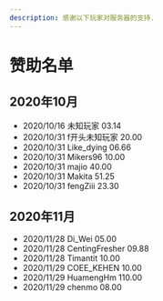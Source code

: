 ```yaml
---
description: 感谢以下玩家对服务器的支持.
---
```


# 赞助名单

## 2020年10月

- 2020/10/16 未知玩家 03.14
- 2020/10/31 f开头未知玩家 20.00
- 2020/10/31 Like\_dying 06.66
- 2020/10/31 Mikers96 10.00
- 2020/10/31 majio 40.00
- 2020/10/31 Makita 51.25
- 2020/10/31 fengZiii 23.30


## 2020年11月
- 2020/11/28 Di_Wei 05.00
- 2020/11/28 CentingFresher 09.88
- 2020/11/28 Timantit 10.00
- 2020/11/29 COEE_KEHEN 10.00
- 2020/11/29 HuamengHm 110.00
- 2020/11/29 chenmo 08.00
